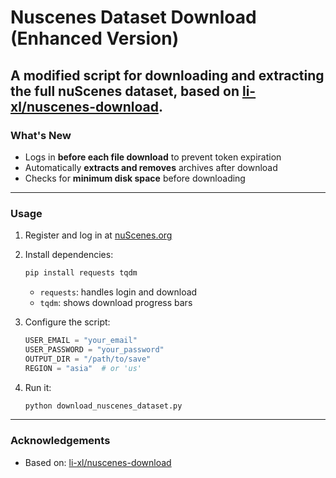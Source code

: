# Nuscenes Dataset Download (Enhanced Version)

A modified script for downloading and extracting the full nuScenes dataset, based on [li-xl/nuscenes-download](https://github.com/li-xl/nuscenes-download).
---

### What's New

- Logs in **before each file download** to prevent token expiration   
- Automatically **extracts and removes** archives after download
- Checks for **minimum disk space** before downloading
---

### Usage

1. Register and log in at [nuScenes.org](https://www.nuscenes.org/nuscenes)

2. Install dependencies:
   ```bash
   pip install requests tqdm
   ```
   - `requests`: handles login and download  
   - `tqdm`: shows download progress bars  

3. Configure the script:
   ```python
   USER_EMAIL = "your_email"
   USER_PASSWORD = "your_password"
   OUTPUT_DIR = "/path/to/save"
   REGION = "asia"  # or 'us'
   ```

4. Run it:
   ```bash
   python download_nuscenes_dataset.py
   ```

---

### Acknowledgements

- Based on: [li-xl/nuscenes-download](https://github.com/li-xl/nuscenes-download)  

